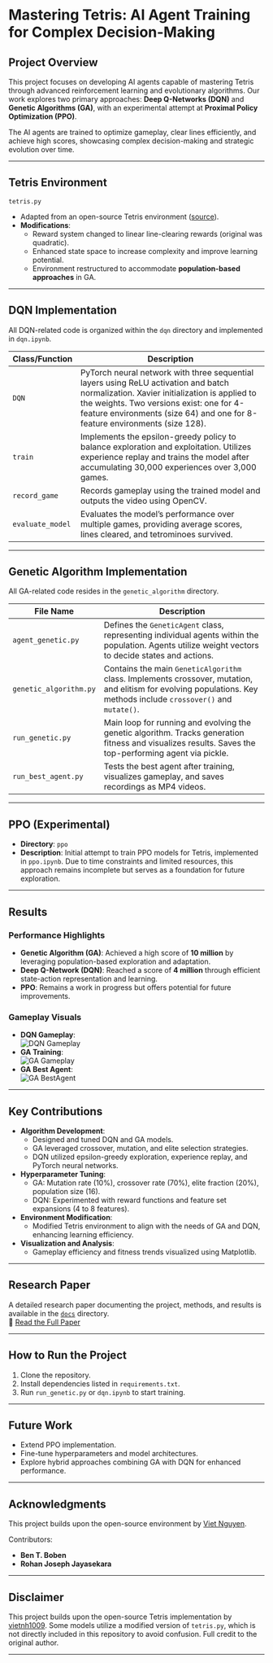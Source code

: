 # Mastering Tetris: AI Agent Training for Complex Decision-Making

## Project Overview
This project focuses on developing AI agents capable of mastering Tetris through advanced reinforcement learning and evolutionary algorithms. Our work explores two primary approaches: **Deep Q-Networks (DQN)** and **Genetic Algorithms (GA)**, with an experimental attempt at **Proximal Policy Optimization (PPO)**.

The AI agents are trained to optimize gameplay, clear lines efficiently, and achieve high scores, showcasing complex decision-making and strategic evolution over time.

---

## Tetris Environment
`tetris.py`  
- Adapted from an open-source Tetris environment ([source](https://github.com/vietnh1009/Tetris-deep-Q-learning-pytorch)).  
- **Modifications**:  
  - Reward system changed to linear line-clearing rewards (original was quadratic).  
  - Enhanced state space to increase complexity and improve learning potential.  
  - Environment restructured to accommodate **population-based approaches** in GA.  

---

## DQN Implementation
All DQN-related code is organized within the `dqn` directory and implemented in `dqn.ipynb`.

| Class/Function  | Description  |
|-----------------|---------------------------------------------------------------------------------------------------------------------------------------------------|
| `DQN`           | PyTorch neural network with three sequential layers using ReLU activation and batch normalization. Xavier initialization is applied to the weights. Two versions exist: one for 4-feature environments (size 64) and one for 8-feature environments (size 128).|
| `train`         | Implements the epsilon-greedy policy to balance exploration and exploitation. Utilizes experience replay and trains the model after accumulating 30,000 experiences over 3,000 games.|
| `record_game`   | Records gameplay using the trained model and outputs the video using OpenCV. |
| `evaluate_model`| Evaluates the model’s performance over multiple games, providing average scores, lines cleared, and tetrominoes survived. |

---

## Genetic Algorithm Implementation
All GA-related code resides in the `genetic_algorithm` directory.

| File Name              | Description  |
|-----------------------|---------------------------------------------------------------------------------------------------------------------------------------------------|
| `agent_genetic.py`     | Defines the `GeneticAgent` class, representing individual agents within the population. Agents utilize weight vectors to decide states and actions. |
| `genetic_algorithm.py` | Contains the main `GeneticAlgorithm` class. Implements crossover, mutation, and elitism for evolving populations. Key methods include `crossover()` and `mutate()`. |
| `run_genetic.py`       | Main loop for running and evolving the genetic algorithm. Tracks generation fitness and visualizes results. Saves the top-performing agent via pickle. |
| `run_best_agent.py`    | Tests the best agent after training, visualizes gameplay, and saves recordings as MP4 videos. |

---

## PPO (Experimental)
- **Directory**: `ppo`  
- **Description**: Initial attempt to train PPO models for Tetris, implemented in `ppo.ipynb`. Due to time constraints and limited resources, this approach remains incomplete but serves as a foundation for future exploration.

---

## Results

### Performance Highlights
- **Genetic Algorithm (GA)**: Achieved a high score of **10 million** by leveraging population-based exploration and adaptation.  
- **Deep Q-Network (DQN)**: Reached a score of **4 million** through efficient state-action representation and learning.  
- **PPO**: Remains a work in progress but offers potential for future improvements.  

### Gameplay Visuals
- **DQN Gameplay**:  
  ![DQN Gameplay](docs/assets/DQN_Linear.gif)  
- **GA Training**:  
  ![GA Gameplay](docs/assets/GA_Training.gif)  
- **GA Best Agent**:  
  ![GA BestAgent](docs/assets/GA_Best_Agent.gif)

---

## Key Contributions
- **Algorithm Development**:  
   - Designed and tuned DQN and GA models.  
   - GA leveraged crossover, mutation, and elite selection strategies.  
   - DQN utilized epsilon-greedy exploration, experience replay, and PyTorch neural networks.  
- **Hyperparameter Tuning**:  
   - GA: Mutation rate (10%), crossover rate (70%), elite fraction (20%), population size (16).  
   - DQN: Experimented with reward functions and feature set expansions (4 to 8 features).  
- **Environment Modification**:  
   - Modified Tetris environment to align with the needs of GA and DQN, enhancing learning efficiency.  
- **Visualization and Analysis**:  
   - Gameplay efficiency and fitness trends visualized using Matplotlib.  

---

## Research Paper
A detailed research paper documenting the project, methods, and results is available in the [`docs`](docs) directory.   
📄 [Read the Full Paper](docs/TetrisAI_Research_Paper.pdf)

---

## How to Run the Project
1. Clone the repository.  
2. Install dependencies listed in `requirements.txt`.  
3. Run `run_genetic.py` or `dqn.ipynb` to start training.  

---

## Future Work
- Extend PPO implementation.  
- Fine-tune hyperparameters and model architectures.  
- Explore hybrid approaches combining GA with DQN for enhanced performance.

---

## Acknowledgments
This project builds upon the open-source environment by [Viet Nguyen](https://github.com/vietnh1009/Tetris-deep-Q-learning-pytorch).  

Contributors:  
- **Ben T. Boben**  
- **Rohan Joseph Jayasekara**  

---

## Disclaimer
This project builds upon the open-source Tetris implementation by [vietnh1009](https://github.com/vietnh1009/Tetris-deep-Q-learning-pytorch). Some models utilize a modified version of `tetris.py`, which is not directly included in this repository to avoid confusion. Full credit to the original author.

---
